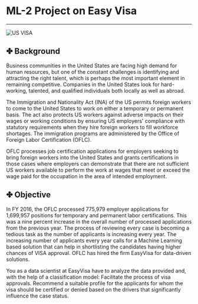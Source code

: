 # ML-2 Project on Easy Visa
---
![US VISA](https://github.com/user-attachments/assets/5e802029-a215-4253-837e-73486cf05ff3)

## ✤ Background 
Business communities in the United States are facing high demand for human resources, but one of the constant 
challenges is identifying and attracting the right talent, which is perhaps the most important element in remaining 
competitive. Companies in the United States look for hard-working, talented, and qualified individuals both locally as 
well as abroad. 

The Immigration and Nationality Act (INA) of the US permits foreign workers to come to the United States to work on 
either a temporary or permanent basis. The act also protects US workers against adverse impacts on their wages or 
working conditions by ensuring US employers' compliance with statutory requirements when they hire foreign workers to 
fill workforce shortages. The immigration programs are administered by the Office of Foreign Labor Certification 
(OFLC). 

OFLC processes job certification applications for employers seeking to bring foreign workers into the United States and 
grants certifications in those cases where employers can demonstrate that there are not sufficient US workers available to 
perform the work at wages that meet or exceed the wage paid for the occupation in the area of intended employment.

## ✤ Objective 
In FY 2016, the OFLC processed 775,979 employer applications for 1,699,957 positions for temporary and permanent 
labor certifications. This was a nine percent increase in the overall number of processed applications from the previous 
year. The process of reviewing every case is becoming a tedious task as the number of applicants is increasing every year. 
The increasing number of applicants every year calls for a Machine Learning based solution that can help in shortlisting 
the candidates having higher chances of VISA approval. OFLC has hired the firm EasyVisa for data-driven solutions. 

You as a data scientist at EasyVisa have to analyze the data provided and, with the help of a classification model: 
Facilitate the process of visa approvals. Recommend a suitable profile for the applicants for whom the visa should be 
certified or denied based on the drivers that significantly influence the case status. 
